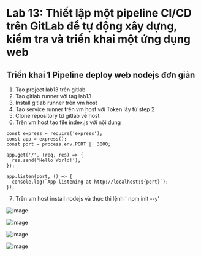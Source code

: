 # Lab 13: Thiết lập một pipeline CI/CD trên GitLab để tự động xây dựng, kiểm tra và triển khai một ứng dụng web
## Triển khai 1 Pipeline deploy web nodejs đơn giản
1. Tạo project lab13 trên gitlab
2. Tạo gitlab runner với tag lab13
3. Install gitlab runner trên vm host
4. Tạo service runner trên vm host với Token lấy từ step 2
5. Clone repository từ gitlab về host
6. Trên vm host tạo file index.js với nội dung
```
const express = require('express');
const app = express();
const port = process.env.PORT || 3000;

app.get('/', (req, res) => {
  res.send('Hello World!');
});

app.listen(port, () => {
  console.log(`App listening at http://localhost:${port}`);
});
```
7. Trên vm host install nodejs và thực thi lệnh ' npm init --y'

![image](https://github.com/user-attachments/assets/cb5fb765-e5c2-480d-994d-6b2284bac2b2)

![image](https://github.com/user-attachments/assets/7f6b8de9-8ad2-4999-b16d-ad3504581ea4)

![image](https://github.com/user-attachments/assets/fa573404-8f3c-44f0-8526-39b1ae481656)

![image](https://github.com/user-attachments/assets/ca1c3496-28c3-481a-b3f1-2afc90363f44)

